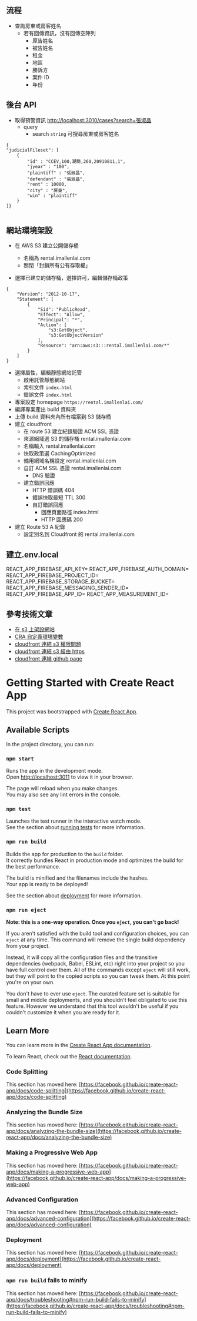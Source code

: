 ## 流程

-   查詢房東或房客姓名
    -   若有回傳資訊，沒有回傳空陣列
        -   原告姓名
        -   被告姓名
        -   租金
        -   地區
        -   勝訴方
        -   案件 ID
        -   年份

## 後台 API

-   取得預警資訊 <http://localhost:3010/cases?search=張淑晶>
    -   query
        -   search `string` 可搜尋房東或房客姓名

```
{
"judicialFileset": [
	{
		"id" : "CCEV,100,潮簡,260,20910811,1",
		"jyear" : "100",
		"plaintiff" : "張淑晶",
		"defendant" : "張淑晶",
		"rent" : 10000,
		"city" : "屏東",
		"win" : "plaintiff"
	}
]}


```

## 網站環境架設

-   在 AWS S3 建立公開儲存桶

    -   名稱為 rental.imallenlai.com
    -   關閉「封鎖所有公有存取權」

-   選擇已建立的儲存桶，選擇許可，編輯儲存桶政策

```
{
    "Version": "2012-10-17",
    "Statement": [
        {
            "Sid": "PublicRead",
            "Effect": "Allow",
            "Principal": "*",
            "Action": [
                "s3:GetObject",
                "s3:GetObjectVersion"
            ],
            "Resource": "arn:aws:s3:::rental.imallenlai.com/*"
        }
    ]
}
```

-   選擇屬性，編輯靜態網站託管
    -   啟用託管靜態網站
    -   索引文件 `index.html`
    -   錯誤文件 `index.html`
-   專案設定 homepage `https://rental.imallenlai.com/`
-   編譯專案產出 build 資料夾
-   上傳 build 資料夾內所有檔案到 S3 儲存桶
-   建立 cloudfront
    -   在 route 53 建立紀錄驗證 ACM SSL 憑證
    -   來源網域選 S3 的儲存桶 rental.imallenlai.com
    -   名稱輸入 rental.imallenlai.com
    -   快取政策選 CachingOptimized
    -   備用網域名稱設定 rental.imallenlai.com
    -   自訂 ACM SSL 憑證 rental.imallenlai.com
        -   DNS 驗證
    -   建立錯誤回應
        -   HTTP 錯誤碼 404
        -   錯誤快取最短 TTL 300
        -   自訂錯誤回應
            -   回應頁面路徑 index.html
            -   HTTP 回應碼 200
-   建立 Route 53 A 紀錄
    -   設定別名到 Cloudfront 的 rental.imallenlai.com

## 建立.env.local

REACT_APP_FIREBASE_API_KEY=
REACT_APP_FIREBASE_AUTH_DOMAIN=
REACT_APP_FIREBASE_PROJECT_ID=
REACT_APP_FIREBASE_STORAGE_BUCKET=
REACT_APP_FIREBASE_MESSAGING_SENDER_ID=
REACT_APP_FIREBASE_APP_ID=
REACT_APP_MEASUREMENT_ID=

## 參考技術文章

-   [在 s3 上架設網站](https://blog.cloudthat.com/step-by-step-guide-to-deploy-reactjs-app-on-aws-s3/)
-   [CRA 自定義環境變數](https://create-react-app.dev/docs/adding-custom-environment-variables/)
-   [cloudfront 連結 s3 權限問題](https://aws.amazon.com/tw/premiumsupport/knowledge-center/s3-website-cloudfront-error-403/)
-   [cloudfront 連結 s3 經由 https](https://www.youtube.com/watch?v=2VpsKK0nZi8)
-   [cloudfront 連結 github page](https://medium.com/@pieter.fiers/seo-git-pages-spa-with-cloudfront-696ae7c784fb)

# Getting Started with Create React App

This project was bootstrapped with [Create React App](https://github.com/facebook/create-react-app).

## Available Scripts

In the project directory, you can run:

### `npm start`

Runs the app in the development mode.\
Open [http://localhost:3011](http://localhost:3011) to view it in your browser.

The page will reload when you make changes.\
You may also see any lint errors in the console.

### `npm test`

Launches the test runner in the interactive watch mode.\
See the section about [running tests](https://facebook.github.io/create-react-app/docs/running-tests) for more information.

### `npm run build`

Builds the app for production to the `build` folder.\
It correctly bundles React in production mode and optimizes the build for the best performance.

The build is minified and the filenames include the hashes.\
Your app is ready to be deployed!

See the section about [deployment](https://facebook.github.io/create-react-app/docs/deployment) for more information.

### `npm run eject`

**Note: this is a one-way operation. Once you `eject`, you can't go back!**

If you aren't satisfied with the build tool and configuration choices, you can `eject` at any time. This command will remove the single build dependency from your project.

Instead, it will copy all the configuration files and the transitive dependencies (webpack, Babel, ESLint, etc) right into your project so you have full control over them. All of the commands except `eject` will still work, but they will point to the copied scripts so you can tweak them. At this point you're on your own.

You don't have to ever use `eject`. The curated feature set is suitable for small and middle deployments, and you shouldn't feel obligated to use this feature. However we understand that this tool wouldn't be useful if you couldn't customize it when you are ready for it.

## Learn More

You can learn more in the [Create React App documentation](https://facebook.github.io/create-react-app/docs/getting-started).

To learn React, check out the [React documentation](https://reactjs.org/).

### Code Splitting

This section has moved here: [https://facebook.github.io/create-react-app/docs/code-splitting](https://facebook.github.io/create-react-app/docs/code-splitting)

### Analyzing the Bundle Size

This section has moved here: [https://facebook.github.io/create-react-app/docs/analyzing-the-bundle-size](https://facebook.github.io/create-react-app/docs/analyzing-the-bundle-size)

### Making a Progressive Web App

This section has moved here: [https://facebook.github.io/create-react-app/docs/making-a-progressive-web-app](https://facebook.github.io/create-react-app/docs/making-a-progressive-web-app)

### Advanced Configuration

This section has moved here: [https://facebook.github.io/create-react-app/docs/advanced-configuration](https://facebook.github.io/create-react-app/docs/advanced-configuration)

### Deployment

This section has moved here: [https://facebook.github.io/create-react-app/docs/deployment](https://facebook.github.io/create-react-app/docs/deployment)

### `npm run build` fails to minify

This section has moved here: [https://facebook.github.io/create-react-app/docs/troubleshooting#npm-run-build-fails-to-minify](https://facebook.github.io/create-react-app/docs/troubleshooting#npm-run-build-fails-to-minify)

